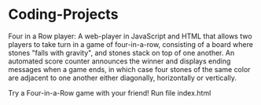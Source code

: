 # Coding-Projects

Four in a Row player: A web-player in JavaScript and HTML that allows two players to take turn in a game of four-in-a-row, consisting of a board where stones "falls with gravity", and stones stack on top of one another. An automated score counter announces the winner and displays ending messages when a game ends, in which case four stones of the same color are adjacent to one another either diagonally, horizontally or vertically.

Try a Four-in-a-Row game with your friend! 
Run file index.html

